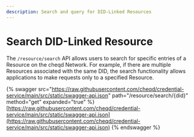 ```yaml
---
description: Search and query for DID-Linked Resources
---
```


# Search DID-Linked Resource

The `/resource/search` API allows users to search for specific entries of a Resource on the cheqd Network. For example, if there are multiple Resources associated with the same DID, the search functionality allows applications to make requests only to a specified Resource.&#x20;

{% swagger src="https://raw.githubusercontent.com/cheqd/credential-service/main/src/static/swagger-api.json" path="/resource/search/{did}" method="get" expanded="true" %}
[https://raw.githubusercontent.com/cheqd/credential-service/main/src/static/swagger-api.json](https://raw.githubusercontent.com/cheqd/credential-service/main/src/static/swagger-api.json)
{% endswagger %}
